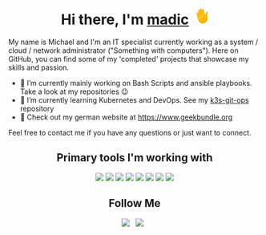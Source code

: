 <h1 align="center">Hi there, I'm <a href="https://www.geekbundle.org" target="_blank">madic</a>
    <img src="images/hand-waving-hand.gif" height="32" />
</h1>

My name is Michael and I'm an IT specialist currently working as a system / cloud / network administrator ("Something with computers"). Here on GitHub, you can find some of my 'completed' projects that showcase my skills and passion.

- 🔭 I’m currently mainly working on Bash Scripts and ansible playbooks. Take a look at my repositories 😉
- 🌱 I’m currently learning Kubernetes and DevOps. See my [k3s-git-ops](https://github.com/madic-creates/k3s-git-ops) repository
- 📄 Check out my german website at https://www.geekbundle.org

Feel free to contact me if you have any questions or just want to connect.

<h2 align="center">Primary tools I'm working with</h2>
<p align="center">
  <img src="https://img.shields.io/badge/-Monitoring-E6522C?style=flat-square&logo=prometheus&logoColor=white" height="32" />
  <img src="https://img.shields.io/badge/-Linux-black?style=flat-square&logo=linux&logoColor=white" height="32" />
  <img src="https://img.shields.io/badge/-Ansible-EE0000?style=flat-square&logo=ansible&logoColor=white" height="32" />
  <img src="https://img.shields.io/badge/-Bash-4EAA25?style=flat-square&logo=gnu-bash&logoColor=white" height="32" />
  <img src="https://img.shields.io/badge/-Nginx-009639?style=flat-square&logo=nginx&logoColor=white" height="32" />
  <img src="https://img.shields.io/badge/-Kubernetes-326CE5?style=flat-square&logo=kubernetes&logoColor=white" height="32" />
  <img src="https://img.shields.io/badge/-Networks-1BA0D7?style=flat-square&logo=cisco&logoColor=white" height="32" />
  <img src="https://img.shields.io/badge/-And many more-inactive?style=flat-square&logo=more&logoColor=white" height="32" />
</p>

<h2 align="center">Follow Me</h2>
<p align='center'>
  <a href="https://www.geekbundle.org/"><img height="30" src="https://simpleicons.org/icons/wordpress.svg"></a>&nbsp;&nbsp;
  <a href="https://chaos.social/@Madic"><img height="30" src="https://simpleicons.org/icons/mastodon.svg"></a>&nbsp;&nbsp;
 </p>
